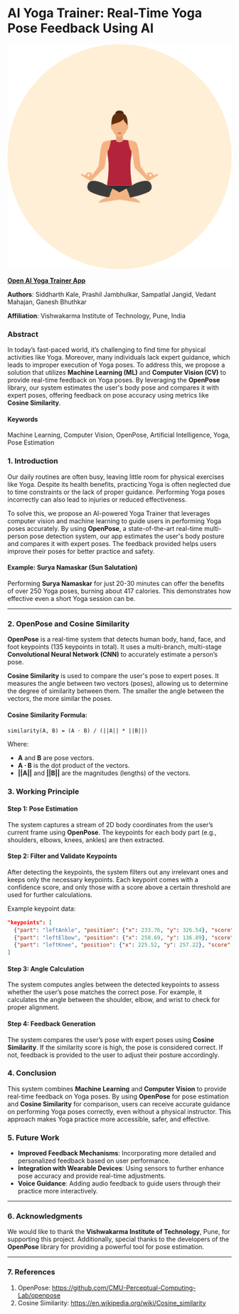 
# AI Yoga Trainer: Real-Time Yoga Pose Feedback Using AI

![Yoga Trainer Logo](https://github.com/Sid330s/AIYogaTrainer/blob/main/imgs/favicon-16x16.png)  

[**Open AI Yoga Trainer App**](https://sid330s.github.io/AIYogaTrainer)  

**Authors**: Siddharth Kale, Prashil Jambhulkar, Sampatlal Jangid, Vedant Mahajan, Ganesh Bhuthkar  

**Affiliation**: Vishwakarma Institute of Technology, Pune, India  

### Abstract

In today’s fast-paced world, it’s challenging to find time for physical activities like Yoga. Moreover, many individuals lack expert guidance, which leads to improper execution of Yoga poses. To address this, we propose a solution that utilizes **Machine Learning (ML)** and **Computer Vision (CV)** to provide real-time feedback on Yoga poses. By leveraging the **OpenPose** library, our system estimates the user's body pose and compares it with expert poses, offering feedback on pose accuracy using metrics like **Cosine Similarity**.

#### Keywords

Machine Learning, Computer Vision, OpenPose, Artificial Intelligence, Yoga, Pose Estimation


### 1. Introduction

Our daily routines are often busy, leaving little room for physical exercises like Yoga. Despite its health benefits, practicing Yoga is often neglected due to time constraints or the lack of proper guidance. Performing Yoga poses incorrectly can also lead to injuries or reduced effectiveness.

To solve this, we propose an AI-powered Yoga Trainer that leverages computer vision and machine learning to guide users in performing Yoga poses accurately. By using **OpenPose**, a state-of-the-art real-time multi-person pose detection system, our app estimates the user's body posture and compares it with expert poses. The feedback provided helps users improve their poses for better practice and safety.

#### Example: **Surya Namaskar (Sun Salutation)**

Performing **Surya Namaskar** for just 20-30 minutes can offer the benefits of over 250 Yoga poses, burning about 417 calories. This demonstrates how effective even a short Yoga session can be.

---

### 2. OpenPose and Cosine Similarity

**OpenPose** is a real-time system that detects human body, hand, face, and foot keypoints (135 keypoints in total). It uses a multi-branch, multi-stage **Convolutional Neural Network (CNN)** to accurately estimate a person’s pose.

**Cosine Similarity** is used to compare the user's pose to expert poses. It measures the angle between two vectors (poses), allowing us to determine the degree of similarity between them. The smaller the angle between the vectors, the more similar the poses.

#### Cosine Similarity Formula:

```
similarity(A, B) = (A ⋅ B) / (||A|| * ||B||)
```


Where:
- **A** and **B** are pose vectors.
- **A ⋅ B** is the dot product of the vectors.
- **||A||** and **||B||** are the magnitudes (lengths) of the vectors.


### 3. Working Principle

#### Step 1: Pose Estimation
The system captures a stream of 2D body coordinates from the user’s current frame using **OpenPose**. The keypoints for each body part (e.g., shoulders, elbows, knees, ankles) are then extracted.

#### Step 2: Filter and Validate Keypoints
After detecting the keypoints, the system filters out any irrelevant ones and keeps only the necessary keypoints. Each keypoint comes with a confidence score, and only those with a score above a certain threshold are used for further calculations.

Example keypoint data:

```json
"keypoints": [
  {"part": "leftAnkle", "position": {"x": 233.76, "y": 326.54}, "score": 0.91},
  {"part": "leftElbow", "position": {"x": 258.69, "y": 136.89}, "score": 0.97},
  {"part": "leftKnee", "position": {"x": 225.52, "y": 257.22}, "score": 0.99}
]
```

#### Step 3: Angle Calculation
The system computes angles between the detected keypoints to assess whether the user’s pose matches the correct pose. For example, it calculates the angle between the shoulder, elbow, and wrist to check for proper alignment.

#### Step 4: Feedback Generation
The system compares the user’s pose with expert poses using **Cosine Similarity**. If the similarity score is high, the pose is considered correct. If not, feedback is provided to the user to adjust their posture accordingly.


### 4. Conclusion

This system combines **Machine Learning** and **Computer Vision** to provide real-time feedback on Yoga poses. By using **OpenPose** for pose estimation and **Cosine Similarity** for comparison, users can receive accurate guidance on performing Yoga poses correctly, even without a physical instructor. This approach makes Yoga practice more accessible, safer, and effective.


### 5. Future Work

- **Improved Feedback Mechanisms**: Incorporating more detailed and personalized feedback based on user performance.
- **Integration with Wearable Devices**: Using sensors to further enhance pose accuracy and provide real-time adjustments.
- **Voice Guidance**: Adding audio feedback to guide users through their practice more interactively.

---

### 6. Acknowledgments

We would like to thank the **Vishwakarma Institute of Technology**, Pune, for supporting this project. Additionally, special thanks to the developers of the **OpenPose** library for providing a powerful tool for pose estimation.

---

### 7. References

1. OpenPose: https://github.com/CMU-Perceptual-Computing-Lab/openpose
2. Cosine Similarity: https://en.wikipedia.org/wiki/Cosine_similarity